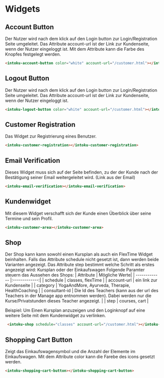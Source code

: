# Widgets
## Account Button
Der Nutzer wird nach dem klick auf den Login button zur Login/Registration Seite umgeleitet.
Das Attribute account-url ist der Link zur Kundenseite, wenn der Nutzer eingeloggt ist.
Mit dem Attribute kann die Farbe des Knopfes festgelegt werden.
```html
<intoku-account-button color="white" account-url="/customer.html"></intoku-account-button>
```
## Logout Button
Der Nutzer wird nach dem klick auf den Login button zur Login/Registration Seite umgeleitet.
Das Attribute account-url ist der Link zur Kundenseite, wenn der Nutzer eingeloggt ist.
```html
<intoku-logout-button color="white" account-url="/customer.html"></intoku-logout-button>
```
## Customer Registration
Das Widget zur Registrierung eines Benutzer.
```html
<intoku-customer-registration></intoku-customer-registration>
```
## Email Verification
Dieses Widget muss sich auf der Seite befinden, zu der der Kunde nach der Bestätigung seiner Email weitergeleitet wird. (Link aus der Email)
```html
<intoku-email-verification></intoku-email-verification>
```

## Kundenwidget
Mit diesem Widget verschafft sich der Kunde einen Überblick über seine Termine und sein Profil.
```html
<intoku-customer-area></intoku-customer-area>
```

## Shop
Der Shop kann kann sowohl einen Kursplan als auch ein FlexTime Widget beinhalten.
Falls das Attribute schedule nicht gesetzt ist, dann werden beide Varianten angezeigt.
Das Attribute step bestimmt welche Schritt als erstes angezeigt wird: Kursplan oder der Einkaufswagen
Folgende Paramter steuern das Aussehen des Shops:
| Attribute     | Mögliche Werte| 
| ------------- |:-------------:|
| schedule      | classes, flexTime |
| account-url   | ein link zur Kundenseite |
| category      | YogaAndMore, Ayurveda, Therapie, HealthCoaching  |
| consultant-id  | Die Id des Teachers (kann aus der url des Teachers in der Manage app entnommen werden). Dabei werden nur die Kurse/Privatstunden dieses Teacher angezeigt.  |
| step      | courses, cart  |

Beispiel:
Um Einen Kursplan anzuzeigen und den Loginknopf auf eine weitere Seite mit dem Kundenwidget zu verlinken.
```html
 <intoku-shop schedule="classes" account-url="/customer.html"></intoku-shop>
```

## Shopping Cart Button
Zeigt das Einkaufswagensymbol und die Anzahl der Elemente im Einkaufswagen.
Mit dem Attribute color kann die Farebe des icons gesetzt werden.
```html
<intoku-shopping-cart-button></intoku-shopping-cart-button>
```

